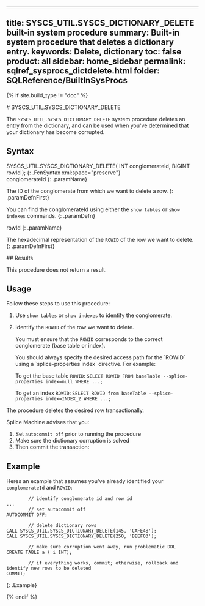 
---
title: SYSCS_UTIL.SYSCS_DICTIONARY_DELETE built-in system procedure
summary: Built-in system procedure that deletes a dictionary entry.
keywords: Delete, dictionary
toc: false
product: all
sidebar: home_sidebar
permalink: sqlref_sysprocs_dictdelete.html
folder: SQLReference/BuiltInSysProcs
---
{% if site.build_type != "doc" %}

<section>
<div class="TopicContent" data-swiftype-index="true" markdown="1">
# SYSCS_UTIL.SYSCS_DICTIONARY_DELETE

The `SYSCS_UTIL.SYSCS_DICTIONARY_DELETE` system procedure deletes an entry from the dictionary, and can be used when you've determined that your dictionary has become corrupted.

## Syntax

<div class="fcnWrapperWide" markdown="1">
    SYSCS_UTIL.SYSCS_DICTIONARY_DELETE( INT conglomerateId,
                                        BIGINT rowId );
{: .FcnSyntax xml:space="preserve"}

</div>
<div class="paramList" markdown="1">
conglomerateId
{: .paramName}

The ID of the conglomerate from which we want to delete a row.
{: .paramDefnFirst}

You can find the conglomerateId using either the `show tables` or `show indexes` commands.
{: .paramDefn}

rowId
{: .paramName}

The hexadecimal representation of the `ROWID` of the row we want to delete.
{: .paramDefnFirst}

</div>
## Results

This procedure does not return a result.

## Usage

Follow these steps to use this procedure:

1. Use `show tables` or `show indexes` to identify the conglomerate.
2. Identify the `ROWID` of the row we want to delete.

   You must ensure that the `ROWID` corresponds to the correct conglomerate (base table or index).

   <div class="noteIcon" markdown="1">
   You should always specify the desired access path for the `ROWID` using a `splice-properties index` directive. For example:

   To get the base table `ROWID`:
   `SELECT ROWID FROM baseTable --splice-properties index=null
    WHERE ...;`

   To get an index `ROWID`:
   `SELECT ROWID from baseTable --splice-properties index=INDEX_2
    WHERE ...;`
   </div>

The procedure deletes the desired row transactionally.

Splice Machine advises that you:

1. Set `autocommit off` prior to running the procedure
2. Make sure the dictionary corruption is solved
3. Then commit the transaction:


## Example

Heres an example that assumes you've already identified your `conglomerateId` and `ROWID`:

```
        // identify conglomerate id and row id
...
        // set autocommit off
AUTOCOMMIT OFF;

        // delete dictionary rows
CALL SYSCS_UTIL.SYSCS_DICTIONARY_DELETE(145, 'CAFE48');
CALL SYSCS_UTIL.SYSCS_DICTIONARY_DELETE(250, 'BEEF03');

        // make sure corruption went away, run problematic DDL
CREATE TABLE a ( i INT);

        // if everything works, commit; otherwise, rollback and identify new rows to be deleted
COMMIT;
```
{: .Example}

</div>
</section>

{% endif %}

